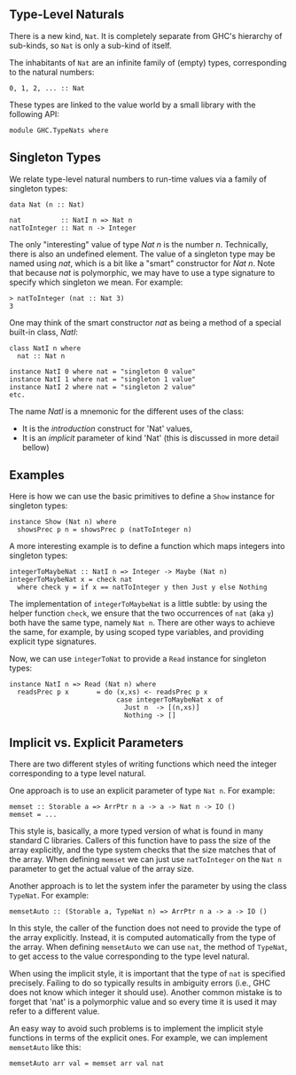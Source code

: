 ## Type-Level Naturals



There is a new kind, `Nat`.  It is completely separate from GHC's hierarchy of sub-kinds, so `Nat` is only a sub-kind of itself.



The inhabitants of `Nat` are an infinite family of (empty) types, corresponding to the natural numbers:


```wiki
0, 1, 2, ... :: Nat
```


These types are linked to the value world by a small library with the following API:


```wiki
module GHC.TypeNats where
```

## Singleton Types



We relate type-level natural numbers to run-time values via a family of singleton types:


```wiki
data Nat (n :: Nat)

nat          :: NatI n => Nat n
natToInteger :: Nat n -> Integer
```


The only "interesting" value of type *Nat n* is the number *n*.  Technically, there is also an undefined element.
The value of a singleton type may be named using *nat*, which is a bit like a "smart" constructor for *Nat n*.
Note that because *nat* is polymorphic, we may have to use a type signature to specify which singleton we mean.  For example:


```wiki
> natToInteger (nat :: Nat 3)
3
```


One may think of the smart constructor *nat* as being a method of a special built-in class, *NatI*:


```wiki
class NatI n where
  nat :: Nat n

instance NatI 0 where nat = "singleton 0 value"
instance NatI 1 where nat = "singleton 1 value"
instance NatI 2 where nat = "singleton 2 value"
etc.
```


The name *NatI* is a mnemonic for the different uses of the class:


- It is the *introduction* construct for 'Nat' values,
- It is an *implicit* parameter of kind 'Nat' (this is discussed in more detail bellow)

## Examples



Here is how we can use the basic primitives to define a `Show` instance for singleton types:


```wiki
instance Show (Nat n) where
  showsPrec p n = showsPrec p (natToInteger n)
```


A more interesting example is to define a function which maps integers into singleton types:


```wiki
integerToMaybeNat :: NatI n => Integer -> Maybe (Nat n)
integerToMaybeNat x = check nat
  where check y = if x == natToInteger y then Just y else Nothing
```


The implementation of `integerToMaybeNat` is a little subtle: by using
the helper function `check`, we ensure that the two occurrences of
`nat` (aka `y`) both have the same type, namely `Nat n`.  There are other
ways to achieve the same, for example, by using scoped type variables,
and providing explicit type signatures.



Now, we can use `integerToNat` to provide a `Read` instance for singleton types:


```wiki
instance NatI n => Read (Nat n) where
  readsPrec p x       = do (x,xs) <- readsPrec p x
                           case integerToMaybeNat x of
                             Just n  -> [(n,xs)]
                             Nothing -> []
```

## Implicit vs. Explicit Parameters



There are two different styles of writing functions which need the integer corresponding to a type level natural.



One approach is to use an explicit parameter of type `Nat n`.  For example:


```wiki
memset :: Storable a => ArrPtr n a -> a -> Nat n -> IO ()
memset = ...
```


This style is, basically, a more typed version of what is found in many standard C libraries.
Callers of this function have to pass the size of the array explicitly, and the type system checks that the size matches that of the array.
When defining `memset` we can just use `natToInteger` on the `Nat n` parameter to get the actual value of the array size.



Another approach is to let the system infer the parameter by using the class `TypeNat`.  For example:


```wiki
memsetAuto :: (Storable a, TypeNat n) => ArrPtr n a -> a -> IO ()
```


In this style, the caller of the function does not need to provide the type of the array explicitly.
Instead, it is computed automatically from the type of the array.
When defining `memsetAuto` we can use `nat`, the method of `TypeNat`, to get access to the value corresponding to the type level natural.



When using the implicit style, it is important that the type of `nat` is specified precisely.  Failing to do so typically results in ambiguity errors
(i.e., GHC does not know which integer it should use).  Another common mistake is to forget that 'nat' is a polymorphic value and so every time it is used it may refer to a different value.



An easy way to avoid such problems is to implement the implicit style functions in terms of the explicit ones.  For example, we can implement `memsetAuto` like this:


```wiki
memsetAuto arr val = memset arr val nat
```